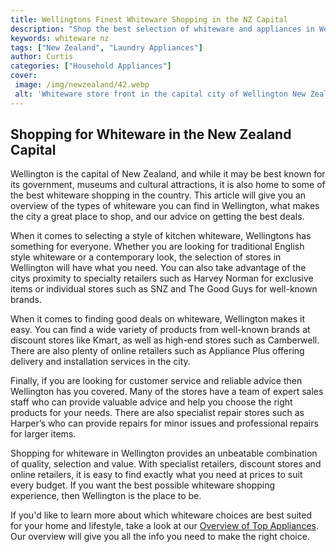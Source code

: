 ```yaml
---
title: Wellingtons Finest Whiteware Shopping in the NZ Capital
description: "Shop the best selection of whiteware and appliances in Wellington New Zealand to get the perfect piece to enhance your home Find out the top places to visit in the capital to get the best deal"
keywords: whiteware nz
tags: ["New Zealand", "Laundry Appliances"]
author: Curtis
categories: ["Household Appliances"]
cover: 
 image: /img/newzealand/42.webp
 alt: 'Whiteware store front in the capital city of Wellington New Zealand'
---
```

## Shopping for Whiteware in the New Zealand Capital

Wellington is the capital of New Zealand, and while it may be best known for its government, museums and cultural attractions, it is also home to some of the best whiteware shopping in the country. This article will give you an overview of the types of whiteware you can find in Wellington, what makes the city a great place to shop, and our advice on getting the best deals. 

When it comes to selecting a style of kitchen whiteware, Wellingtons has something for everyone. Whether you are looking for traditional English style whiteware or a contemporary look, the selection of stores in Wellington will have what you need. You can also take advantage of the citys proximity to specialty retailers such as Harvey Norman for exclusive items or individual stores such as SNZ and The Good Guys for well-known brands. 

When it comes to finding good deals on whiteware, Wellington makes it easy. You can find a wide variety of products from well-known brands at discount stores like Kmart, as well as high-end stores such as Camberwell. There are also plenty of online retailers such as Appliance Plus offering delivery and installation services in the city.

Finally, if you are looking for customer service and reliable advice then Wellington has you covered. Many of the stores have a team of expert sales staff who can provide valuable advice and help you choose the right products for your needs. There are also specialist repair stores such as Harper’s who can provide repairs for minor issues and professional repairs for larger items. 

Shopping for whiteware in Wellington provides an unbeatable combination of quality, selection and value. With specialist retailers, discount stores and online retailers, it is easy to find exactly what you need at prices to suit every budget. If you want the best possible whiteware shopping experience, then Wellington is the place to be. 

If you'd like to learn more about which whiteware choices are best suited for your home and lifestyle, take a look at our [Overview of Top Appliances](./pages/appliance-overview). Our overview will give you all the info you need to make the right choice.
